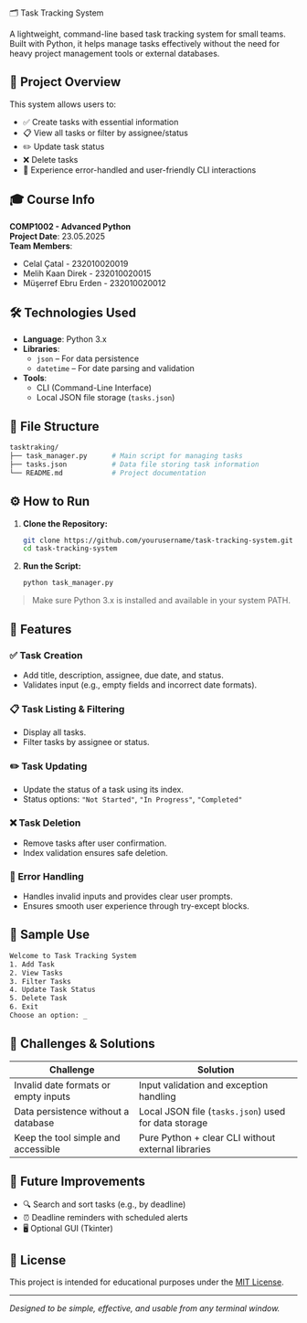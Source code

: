 🗂️ Task Tracking System

A lightweight, command-line based task tracking system for small teams. Built with Python, it helps manage tasks effectively without the need for heavy project management tools or external databases.

## 📌 Project Overview

This system allows users to:

- ✅ Create tasks with essential information
- 📋 View all tasks or filter by assignee/status
- ✏️ Update task status
- ❌ Delete tasks
- 🧠 Experience error-handled and user-friendly CLI interactions

## 🎓 Course Info

**COMP1002 - Advanced Python**  
**Project Date**: 23.05.2025  
**Team Members**:
- Celal Çatal - 232010020019  
- Melih Kaan Direk - 232010020015  
- Müşerref Ebru Erden - 232010020012  

## 🛠️ Technologies Used

- **Language**: Python 3.x  
- **Libraries**:
  - `json` – For data persistence
  - `datetime` – For date parsing and validation
- **Tools**:
  - CLI (Command-Line Interface)
  - Local JSON file storage (`tasks.json`)

## 📂 File Structure

```bash
tasktraking/
├── task_manager.py      # Main script for managing tasks
├── tasks.json           # Data file storing task information
└── README.md            # Project documentation
```

## ⚙️ How to Run

1. **Clone the Repository:**
   ```bash
   git clone https://github.com/yourusername/task-tracking-system.git
   cd task-tracking-system
   ```

2. **Run the Script:**
   ```bash
   python task_manager.py
   ```

> Make sure Python 3.x is installed and available in your system PATH.

## 🧩 Features

### ✅ Task Creation
- Add title, description, assignee, due date, and status.
- Validates input (e.g., empty fields and incorrect date formats).

### 📋 Task Listing & Filtering
- Display all tasks.
- Filter tasks by assignee or status.

### ✏️ Task Updating
- Update the status of a task using its index.
- Status options: `"Not Started"`, `"In Progress"`, `"Completed"`

### ❌ Task Deletion
- Remove tasks after user confirmation.
- Index validation ensures safe deletion.

### 🧠 Error Handling
- Handles invalid inputs and provides clear user prompts.
- Ensures smooth user experience through try-except blocks.

## 🧪 Sample Use

```bash
Welcome to Task Tracking System
1. Add Task
2. View Tasks
3. Filter Tasks
4. Update Task Status
5. Delete Task
6. Exit
Choose an option: _
```

## 🚧 Challenges & Solutions

| Challenge                             | Solution                                                   |
|--------------------------------------|------------------------------------------------------------|
| Invalid date formats or empty inputs | Input validation and exception handling                    |
| Data persistence without a database  | Local JSON file (`tasks.json`) used for data storage       |
| Keep the tool simple and accessible  | Pure Python + clear CLI without external libraries         |

## 🌱 Future Improvements

- 🔍 Search and sort tasks (e.g., by deadline)
- ⏰ Deadline reminders with scheduled alerts
- 🖥️ Optional GUI (Tkinter)

## 📄 License

This project is intended for educational purposes under the [MIT License](LICENSE).

---

_Designed to be simple, effective, and usable from any terminal window._
